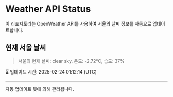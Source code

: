 
# Weather API Status

이 리포지토리는 OpenWeather API를 사용하여 서울의 날씨 정보를 자동으로 업데이트합니다.

## 현재 서울 날씨
> 서울의 현재 날씨: clear sky, 온도: -2.72°C, 습도: 37%

⏳ 업데이트 시간: 2025-02-24 01:12:14 (UTC)

---
자동 업데이트 봇에 의해 관리됩니다.
